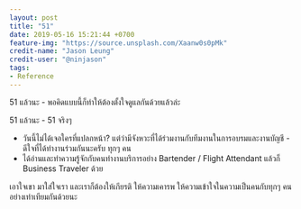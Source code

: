 ```yaml
---
layout: post
title: "51"
date: 2019-05-16 15:21:44 +0700
feature-img: "https://source.unsplash.com/Xaanw0s0pMk"
credit-name: "Jason Leung"
credit-user: "@ninjason"
tags:
- Reference
---
```

51 แล้วนะ - พอคิดแบบนี้ก็ทำให้ต้องตั้งใจดูแลกันด้วยแล้วล่ะ

51 แล้วนะ - 51 จริงๆ

 <i class="fa fa-child" style="color:plum"></i>

 - วันนี้ไม่ได้เจอใครที่แปลกหน้า? แต่ว่ามีจังหวะที่ได้ร่วมงานกับทีมงานในการอบรมและงานบัญชี - ดีใจที่ได้ทำงานร่วมกันนะครับ ทุกๆ คน
 - ได้อ่านและทำความรู้จักกับคนทำงานบริการอย่าง Bartender / Flight Attendant แล้วก็ Business Traveler ด้วย

 เอาใจเขา มาใส่ใจเรา และเราก็ต้องให้เกียรติ ให้ความเคารพ ให้ความเข้าใจในความเป็นคนกับทุกๆ คนอย่างเท่าเทียมกันด้วยนะ
